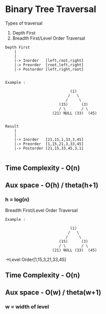 # Binary Tree Traversal

Types of traversal 
1. Depth First 
2. Breadth First/Level Order Traversal
```
Depth First
    |
    |
    |-> Inorder   [left,root,right]
    |-> Preorder  [root,left,right]
    |-> Postorder [left,right,root]
    
```    
```  
Example : 

                             (1)
                            /   \
                           /     \
                        (15)      (3)
                        / \       / \   
                     (21) NULL (33)  (45) 


Result
    |
    |
    |-> Inorder   [21,15,1,33,3,45]
    |-> Preorder  [1,15,21,3,33,45]
    |-> Postorder [21,15,33,45,3,1]
    
 ```

## Time Complexity - O(n) 
## Aux space - O(h) / theta(h+1)
### h = log(n)

Breadth First/Level Order Traversal

```  
Example : 

                             (1)
                            /   \
                           /     \
                        (15)      (3)
                        / \       / \   
                     (21) NULL (33)  (45) 

```
->Level Order[1,15,3,21,33,45]

## Time Complexity - O(n) 
## Aux space - O(w) / theta(w+1)
### w = width of level
